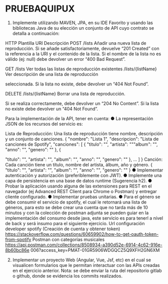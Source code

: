 # PRUEBAQUIPUX

1. Implemente utilizando MAVEN, JPA, en su IDE Favorito y usando las
bibliotecas Java de su elección un conjunto de API cuyo contrato se detalla
a continuación:

HTTP Plantilla URI Descripción
POST /lists Añadir una nueva lista de reproducción.
Si se añade satisfactoriamente, devuelve “201
Created” con la referencia a la URI y el contenido de
la lista.
Si el nombre de la lista no es válido (ej: null) debe
devolver
un error “400 Bad Request”.

GET /lists Ver todas las listas de reproducción existentes
/lists/{listName} Ver descripción de una lista de reproducción

seleccionada.
Si la lista no existe, debe devolver un “404 Not
Found”.

DELETE /lists/{listName} Borrar una lista de reproducción.

Si se realiza correctamente, debe devolver un
“204 No Content”.
Si la lista no existe debe devolver un “404 Not
Found”.

Para la implementación de la API, tener en cuenta:
● La representación JSON de los recursos del servicio es:

Lista de Reproducción: Una lista de reproducción tiene nombre, descripción y un
conjunto de canciones.
{
"nombre": "Lista 1",
"descripcion": "Lista de canciones de Spotify",
"canciones": [
{
"titulo": "",
"artista": """album": "",
"anno": "",
"genero": ""
},
{

"titulo": "",
"artista": "",
"album": "",
"anno": "",
"genero": ""
},
...
]
}
Canción: Cada canción tiene un título, nombre del artista, álbum, año y género.
{
"titulo": "",
"artista": "",
"album": "",
"anno": "",
"genero": ""
}
● Implementar autenticación y autorización (preferiblemente con JWT).
● Implemente una capa de persistencia en una base de datos runtime
(Sugerencia h2).
● Probar la aplicación usando alguna de las extensiones para REST en el
navegador (ej Advanced REST Client para Chrome o Postman) y entregar
cliente configurado.
● Implementar pruebas unitarias.
● Para el género se debe consumir el servicio de spotify, el cual le retornará una lista
de géneros, para esto se debe crear una cuenta que no tarda más de 10 minutos y
con la colección de postman adjunta se pueden guiar en la implementación del
consumo desde java, este servicio es para tenerl a nível de back y será insumo para
el siguiente ejercicio.
Url configuración developer spotify (Creación de cuenta y obtener token)
https://stackoverflow.com/questions/60659902/how-to-get-oauth-token-from-spotify
Postman con categorías musicales
https://api.postman.com/collections/8508934-a390d52e-6914-4c62-916e-8b60bc86e
006?access_key=PMAT-01GR5906WDGQCZ5Q9XFH2GN6XM

2. Implementar un proyecto Web (Angular, Vue, Jsf, etc) en el cual se
visualicen formularios que le permitan interactuar con las APIs creadas en
el ejercicio anterior.
Nota: se debe enviar la ruta del repositorio gitlab o github, donde se
evidencia los commits realizados.
